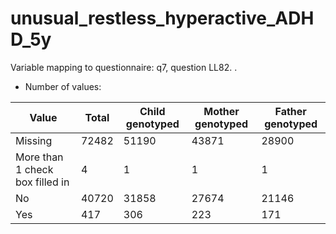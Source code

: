 # unusual_restless_hyperactive_ADHD_5y
Variable mapping to questionnaire: q7, question LL82.
.
- Number of values:

| Value | Total | Child genotyped | Mother genotyped | Father genotyped |
| ----- | ----- | --------------- | ---------------- | ---------------- |
| Missing | 72482 | 51190 | 43871 | 28900 |
| More than 1 check box filled in | 4 | 1 | 1 |1 |
| No | 40720 | 31858 | 27674 |21146 |
| Yes | 417 | 306 | 223 |171 |



